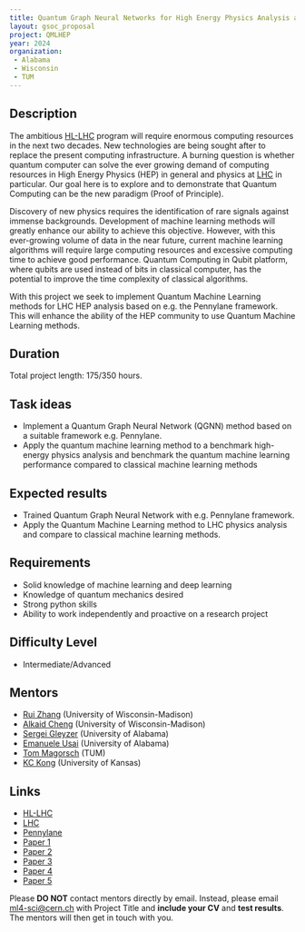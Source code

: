 ```yaml
---
title: Quantum Graph Neural Networks for High Energy Physics Analysis at the LHC
layout: gsoc_proposal
project: QMLHEP
year: 2024
organization:
 - Alabama
 - Wisconsin
 - TUM
---
```


## Description
The ambitious [HL-LHC](https://hilumilhc.web.cern.ch) program will require enormous computing resources in the next two decades. New technologies are being sought after to replace the present computing infrastructure. A burning question is whether quantum computer can solve the ever growing demand of computing resources in High Energy Physics (HEP) in general and physics at [LHC](https://home.cern/science/accelerators/large-hadron-collider) in particular. Our goal here is to explore and to demonstrate that Quantum Computing can be the new paradigm (Proof of Principle).

Discovery of new physics requires the identification of rare signals against immense backgrounds. Development of machine learning methods will greatly enhance our ability to achieve this objective. However, with this ever-growing volume of data in the near future, current machine learning algorithms will require large computing resources and excessive computing time to achieve good performance. Quantum Computing in Qubit platform, where qubits are used instead of bits in classical computer, has the potential to improve the time complexity of classical algorithms.

With this project we seek to implement Quantum Machine Learning methods for LHC HEP analysis based on e.g. the Pennylane framework. This will enhance the ability of the HEP community to use Quantum Machine Learning methods.

## Duration

Total project length: 175/350 hours.

## Task ideas
  * Implement a Quantum Graph Neural Network (QGNN) method based on a suitable framework e.g. Pennylane. 
  * Apply the quantum machine learning method to a benchmark high-energy physics analysis and benchmark the quantum machine learning performance compared to classical machine learning methods

## Expected results
  * Trained Quantum Graph Neural Network with e.g. Pennylane framework.
  * Apply the Quantum Machine Learning method to LHC physics analysis and compare to classical machine learning methods.
  
<!-- ## Test
Please use [this link](https://docs.google.com/document/d/1dqBGbH44Eu3W432oRxpOCfI5Dy2pgh2E21JcHeD0fng/edit?usp=sharing) to access the test for this project. -->

## Requirements 
  * Solid knowledge of machine learning and deep learning
  * Knowledge of quantum mechanics desired
  * Strong python skills
  * Ability to work independently and proactive on a research project

## Difficulty Level
  * Intermediate/Advanced

## Mentors
  * [Rui Zhang](mailto:ml4-sci@cern.ch) (University of Wisconsin-Madison)
  * [Alkaid Cheng](mailto:ml4-sci@cern.ch) (University of Wisconsin-Madison)
  * [Sergei Gleyzer](mailto:ml4-sci@cern.ch) (University of Alabama)
  * [Emanuele Usai](mailto:ml4-sci@cern.ch) (University of Alabama)
  * [Tom Magorsch](mailto:ml4-sci@cern.ch) (TUM)
  * [KC Kong](mailto:ml4-sci@cern.ch) (University of Kansas)

## Links
  * [HL-LHC](https://hilumilhc.web.cern.ch)
  * [LHC](https://home.cern/science/accelerators/large-hadron-collider)
  * [Pennylane](https://pennylane.ai)
  * [Paper 1](https://arxiv.org/abs/2201.05158)
  * [Paper 2](https://arxiv.org/abs/2103.10837)
  * [Paper 3](https://arxiv.org/abs/2112.06088)
  * [Paper 4](https://arxiv.org/abs/1909.12264)
  * [Paper 5](https://arxiv.org/abs/2311.18672)

Please **DO NOT** contact mentors directly by email. Instead, please email [ml4-sci@cern.ch](mailto:ml4-sci@cern.ch) with Project Title and **include your CV** and **test results**. The mentors will then get in touch with you.
